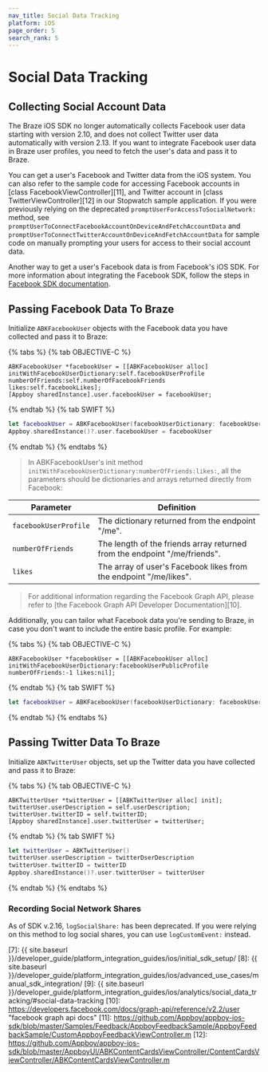 ```yaml
---
nav_title: Social Data Tracking
platform: iOS
page_order: 5
search_rank: 5
---
```

# Social Data Tracking

## Collecting Social Account Data

The Braze iOS SDK no longer automatically collects Facebook user data starting with version 2.10, and does not collect Twitter user data automatically with version 2.13. If you want to integrate Facebook user data in Braze user profiles, you need to fetch the user's data and pass it to Braze.

You can get a user's Facebook and Twitter data from the iOS system. You can also refer to the sample code for accessing Facebook accounts in [class FacebookViewController][11], and Twitter account in [class TwitterViewController][12] in our Stopwatch sample application. If you were previously relying on the deprecated `promptUserForAccessToSocialNetwork:` method, see `promptUserToConnectFacebookAccountOnDeviceAndFetchAccountData` and `promptUserToConnectTwitterAccountOnDeviceAndFetchAccountData` for sample code on manually prompting your users for access to their social account data.

Another way to get a user's Facebook data is from Facebook's iOS SDK. For more information about integrating the Facebook SDK, follow the steps in [Facebook SDK documentation][2].

## Passing Facebook Data To Braze

Initialize `ABKFacebookUser` objects with the Facebook data you have collected and pass it to Braze:

{% tabs %}
{% tab OBJECTIVE-C %}

```objc
ABKFacebookUser *facebookUser = [[ABKFacebookUser alloc] initWithFacebookUserDictionary:self.facebookUserProfile numberOfFriends:self.numberOfFacebookFriends likes:self.facebookLikes];
[Appboy sharedInstance].user.facebookUser = facebookUser;
```

{% endtab %}
{% tab SWIFT %}

```swift
let facebookUser = ABKFacebookUser(facebookUserDictionary: facebookUserDictionary, numberOfFriends: numberOfFriends, likes: likes)
Appboy.sharedInstance()?.user.facebookUser = facebookUser
```

{% endtab %}
{% endtabs %}

>  In ABKFacebookUser's init method `initWithFacebookUserDictionary:numberOfFriends:likes:`, all the parameters should be dictionaries and arrays returned directly from Facebook:

| Parameter | Definition |
| --------- | ---------- |
|`facebookUserProfile`| The dictionary returned from the endpoint "/me".|
| `numberOfFriends`| The length of the friends array returned from the endpoint "/me/friends".|
| `likes` | The array of user's Facebook likes from the endpoint "/me/likes". |

>  For additional information regarding the Facebook Graph API, please refer to [the Facebook Graph API Developer Documentation][10].

Additionally, you can tailor what Facebook data you're sending to Braze, in case you don't want to include the entire basic profile. For example:

{% tabs %}
{% tab OBJECTIVE-C %}

```objc
ABKFacebookUser *facebookUser = [[ABKFacebookUser alloc] initWithFacebookUserDictionary:facebookUserPublicProfile numberOfFriends:-1 likes:nil];  
```

{% endtab %}
{% tab SWIFT %}

```swift
let facebookUser = ABKFacebookUser(facebookUserDictionary: facebookUserDictionary, numberOfFriends: -1, likes:nil)
```

{% endtab %}
{% endtabs %}

## Passing Twitter Data To Braze

Initialize `ABKTwitterUser` objects, set up the Twitter data you have collected and pass it to Braze:

{% tabs %}
{% tab OBJECTIVE-C %}

```objc
ABKTwitterUser *twitterUser = [[ABKTwitterUser alloc] init];
twitterUser.userDescription = self.userDescription;
twitterUser.twitterID = self.twitterID;
[Appboy sharedInstance].user.twitterUser = twitterUser;
```

{% endtab %}
{% tab SWIFT %}

```swift
let twitterUser = ABKTwitterUser()
twitterUser.userDescription = twitterDserDescription
twitterUser.twitterID = twitterID
Appboy.sharedInstance()?.user.twitterUser = twitterUser
```

{% endtab %}
{% endtabs %}

### Recording Social Network Shares

As of SDK v.2.16, `logSocialShare:` has been deprecated. If you were relying on this method to log social shares, you can use `logCustomEvent:` instead.

[2]: https://developers.facebook.com/docs/ios "facebook ios sdk docs"
[3]: https://developers.facebook.com/docs/getting-started/facebook-sdk-for-ios/ "create a facebook app"
[4]: https://github.com/Appboy/appboy-ios-sdk/blob/master/Example/Stopwatch/SocialNetworkViewController.m
[7]: {{ site.baseurl }}/developer_guide/platform_integration_guides/ios/initial_sdk_setup/
[8]: {{ site.baseurl }}/developer_guide/platform_integration_guides/ios/advanced_use_cases/manual_sdk_integration/
[9]: {{ site.baseurl }}/developer_guide/platform_integration_guides/ios/analytics/social_data_tracking/#social-data-tracking
[10]: https://developers.facebook.com/docs/graph-api/reference/v2.2/user "facebook graph api docs"
[11]: https://github.com/Appboy/appboy-ios-sdk/blob/master/Samples/Feedback/AppboyFeedbackSample/AppboyFeedbackSample/CustomAppboyFeedbackViewController.m
[12]: https://github.com/Appboy/appboy-ios-sdk/blob/master/AppboyUI/ABKContentCardsViewController/ContentCardsViewController/ABKContentCardsViewController.m
